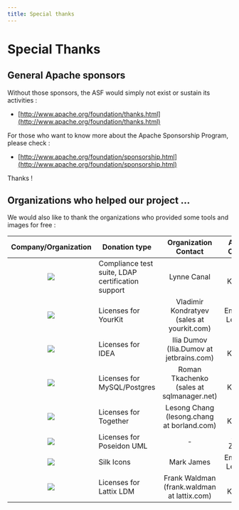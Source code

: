 ```yaml
---
title: Special thanks
---
```


# Special Thanks

## General Apache sponsors

Without those sponsors, the ASF would simply not exist or sustain its activities :

 * [http://www.apache.org/foundation/thanks.html](http://www.apache.org/foundation/thanks.html)

For those who want to know more about the Apache Sponsorship Program, please check :

 * [http://www.apache.org/foundation/sponsorship.html](http://www.apache.org/foundation/sponsorship.html)

Thanks !
	
## Organizations who helped our project ...

We would also like to thank the organizations who provided some tools and images for free :

| Company/Organization | Donation type | Organization Contact | Apache Contact |
|:-:|---|:-:|:-:|
| [![](images/special-thanks/opengroup_logo.png)](http://www.opengroup.org/) | Compliance test suite, LDAP certification support | Lynne Canal | Alex Karasulu |
| [![](images/special-thanks/YourKit_logo.png)](http://www.yourkit.com/) | Licenses for YourKit | Vladimir Kondratyev (sales at yourkit.com) | Emmanuel L&eacute;charny |
| [![](images/special-thanks/JetBrains_logo.png)](http://www.jetbrains.com/) | Licenses for IDEA | Ilia Dumov (Ilia.Dumov at jetbrains.com) | Alex Karasulu |
| [![](images/special-thanks/SQLManager.bmp)](http://www.sqlmanager.net/) | Licenses for MySQL/Postgres | Roman Tkachenko (sales at sqlmanager.net) | Alex Karasulu |
| [![](images/special-thanks/borland.gif)](http://www.borland.com/) | Licenses for Together | Lesong Chang (lesong.chang at borland.com) | Alex Karasulu |
| [![](images/special-thanks/opensourceposeidon_supportedby.gif)](http://www.gentleware.com/) | Licenses for Poseidon UML | - | Stefan Zoerner |
| [![](images/special-thanks/FAMFAMFAM_logo.png)](http://www.famfamfam.com/lab/icons/silk/) | Silk Icons | Mark James | Emmanuel L&eacute;charny |
| [![](images/special-thanks/zenl_logo.gif)](http://www.lattix.com/) | Licenses for Lattix LDM | Frank Waldman (frank.waldman at lattix.com) | Alex Karasulu |
